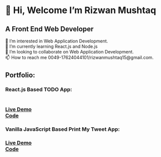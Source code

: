 <h1>👋 Hi, Welcome I’m Rizwan Mushtaq</h1>
<h2> A Front End Web Developer</h2>
👀 I’m interested in Web Application Development.</br>
🌱 I’m currently learning React.js and Node.js</br>
💞️ I’m looking to collaborate on Web Application Development.</br>
📫 How to reach me 0049-17624044101/rizwanmushtaq15@gmail.com.</br>


<h2>Portfolio:</h2>
  <h3>React.js Based TODO App:<h3></br>
  <a href='https://rizwanmushtaq.github.io/react_todo_app'>Live Demo</a></br>
  <a href='https://github.com/RizwanMushtaq/react_todo_app/tree/master'>Code</a></br>
    
  <h3>Vanilla JavaScript Based Print My Tweet App:<h3>
  <a href='https://rizwanmushtaq.github.io/PrintMyTweet/'>Live Demo</a></br>
  <a href='https://github.com/RizwanMushtaq/PrintMyTweet/tree/main'>Code</a></br>

<!---
RizwanMushtaq/RizwanMushtaq is a ✨ special ✨ repository because its `README.md` (this file) appears on your GitHub profile.
You can click the Preview link to take a look at your changes.
--->
